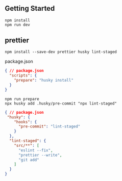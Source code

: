 #

## Getting Started

```
npm install
npm run dev
```

## prettier
```
npm install --save-dev prettier husky lint-staged
```
package.json
```json
{ // package.json
  "scripts": {
    "prepare": "husky install"
  }
}
```
```
npm run prepare
npx husky add .husky/pre-commit "npx lint-staged"
```
```json
{ // package.json
 "husky": {
    "hooks": {
      "pre-commit": "lint-staged"
    }
  },
  "lint-staged": {
    "src/**": [
      "eslint --fix",
      "prettier --write",
      "git add"
    ]
  }
}
```